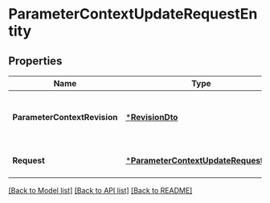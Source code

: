 # ParameterContextUpdateRequestEntity

## Properties
Name | Type | Description | Notes
------------ | ------------- | ------------- | -------------
**ParameterContextRevision** | [***RevisionDto**](RevisionDTO.md) | The Revision of the Parameter Context | [optional] [default to null]
**Request** | [***ParameterContextUpdateRequestDto**](ParameterContextUpdateRequestDTO.md) | The Update Request | [optional] [default to null]

[[Back to Model list]](../README.md#documentation-for-models) [[Back to API list]](../README.md#documentation-for-api-endpoints) [[Back to README]](../README.md)


